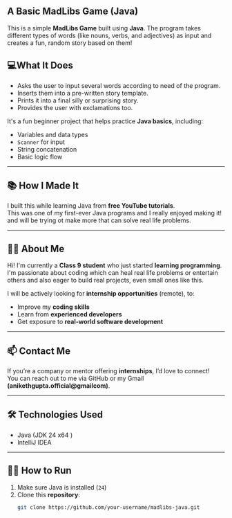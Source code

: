 ## A Basic MadLibs Game (Java)

This is a simple **MadLibs Game** built using **Java**. The program takes different types of words (like nouns, verbs, and adjectives) as input and creates a fun, random story based on them!



## 💻What It Does

- Asks the user to input several words according to need of the program.
- Inserts them into a pre-written story template.
- Prints it into a final silly or surprising story.
- Provides the user with exclamations too.

It's a fun beginner project that helps practice **Java basics**, including:
- Variables and data types
- `Scanner` for input
- String concatenation
- Basic logic flow

---

## 📚 How I Made It

I built this while learning Java from **free YouTube tutorials**.  
This was one of my first-ever Java programs and I really enjoyed making it!
and will be trying ot make more that can solve real life problems.

---

## 🙋‍♂️ About Me

Hi! I'm currently a **Class 9 student** who just started **learning programming**.  
I'm passionate about coding which can heal real life problems or entertain others and also eager to build real projects, even small ones like this.

I will be actively looking for **internship opportunities** (remote), to:
- Improve my **coding skills**
- Learn from **experienced developers**
- Get exposure to **real-world software development**

---

## 📫 Contact Me

If you’re a company or mentor offering **internships**, I’d love to connect!  
You can reach out to me via GitHub or my Gmail **(anikethgupta.official@gmailcom)**.

---

## 🛠️ Technologies Used

- Java (JDK 24 x64 )
- IntelliJ IDEA 

---

## 🏃‍♂️ How to Run

1. Make sure Java is installed (`24`)
2. Clone this **repository**:
   ```bash
   git clone https://github.com/your-username/madlibs-java.git
